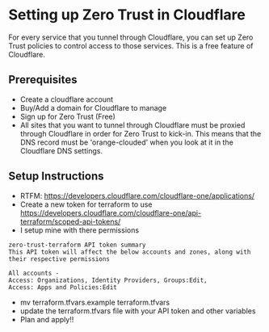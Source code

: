 # Setting up Zero Trust in Cloudflare

For every service that you tunnel through Cloudflare, you can set up Zero Trust policies to control access to those services.  This is a free feature of Cloudflare.


## Prerequisites

- Create a cloudflare account
- Buy/Add a domain for Cloudflare to manage
- Sign up for Zero Trust (Free)
- All sites that you want to tunnel through Cloudflare must be proxied through Cloudflare in order for Zero Trust to kick-in.  This means that the DNS record must be 'orange-clouded' when you look at it in the Cloudflare DNS settings.

## Setup Instructions

- RTFM: https://developers.cloudflare.com/cloudflare-one/applications/
- Create a new token for terraform to use https://developers.cloudflare.com/cloudflare-one/api-terraform/scoped-api-tokens/
- I setup mine with there permissions
```
zero-trust-terraform API token summary
This API token will affect the below accounts and zones, along with their respective permissions

All accounts - 
Access: Organizations, Identity Providers, Groups:Edit, 
Access: Apps and Policies:Edit
```

- mv terraform.tfvars.example terraform.tfvars
- update the terraform.tfvars file with your API token and other variables
- Plan and apply!!